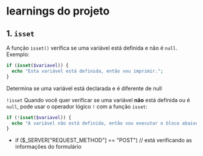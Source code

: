 # learnings do projeto #

## 1. `isset`

A função `isset()` verifica se uma variável está definida e não é `null`. Exemplo:

```php
if (isset($variavel)) {
  echo "Esta variável está definida, então vou imprimir.";
}
```

  Determina se uma variável está declarada e é diferente de null

`!isset`
Quando você quer verificar se uma variável **não** está definida ou é `null`, pode usar o operador lógico `!` com a função `isset`:

```php
if (!isset($variavel)) {
  echo "A variável não está definida, então vou executar o bloco abaixo.";
}
````

- if ($_SERVER["REQUEST_METHOD"] == "POST") // está verificando as informações do formulário









